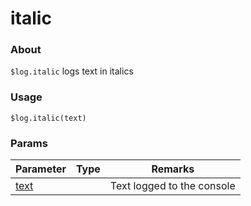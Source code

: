 # italic

### About

`$log.italic` logs text in italics

### Usage

`$log.italic(text)`

### Params

<table><thead><tr><th>Parameter</th><th data-type="select">Type</th><th>Remarks</th></tr></thead><tbody><tr><td><a href="info/params/text.md">text</a></td><td></td><td>Text logged to the console</td></tr></tbody></table>
